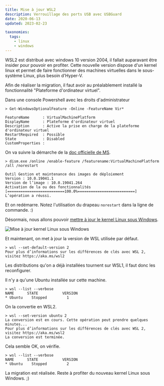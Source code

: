 ```yaml
---
title: Mise à jour WSL2
description: Verrouillage des ports USB avec USBGuard
date: 2020-06-13
updated: 2023-02-23

taxonomies:
  tags:
    - linux
    - windows
---
```


WSL2 est distribué avec windows 10 version 2004, il fallait auparavant être insider pour pouvoir en profiter. Cette nouvelle version dispose d'un kernel linux et permet de faire fonctionner des machines virtuelles dans le sous-système Linux, plus besoin d'Hyper-V.

Afin de réaliser la migration, il faut avoir au préalablement installé la fonctionnalité "Plateforme d'ordinateur virtuel".

Dans une console Powershell avec les droits d'administrateur

    > Get-WindowsOptionalFeature -Online -FeatureName Vir*

    FeatureName      : VirtualMachinePlatform
    DisplayName      : Plateforme d'ordinateur virtuel
    Description      : Active la prise en charge de la plateforme d'ordinateur virtuel
    RestartRequired  : Possible
    State            : Disabled
    CustomProperties :

On va suivre la démarche de la [doc officielle de MS](https://docs.microsoft.com/fr-fr/windows/wsl/install-win10).

    > dism.exe /online /enable-feature /featurename:VirtualMachinePlatform /all /norestart

    Outil Gestion et maintenance des images de déploiement
    Version : 10.0.19041.1
    Version de l’image : 10.0.19041.264
    Activation de la ou des fonctionnalités
    [==========================100.0%==========================]
    L’opération a réussi.

Et on redémarre. Notez l'utilisation du drapeau `norestart` dans la ligne de commande. :)

Désormais, nous allons pouvoir [mettre à jour le kernel Linux sous Windows](https://aka.ms/wsl2kernel).

![Mise à jour kernel Linux sous Windows](data/medias/maj-kernel-swl2.png)

Et maintenant, on met à jour la version de WSL utilisée par défaut.

    > wsl --set-default-version 2
    Pour plus d’informations sur les différences de clés avec WSL 2, visitez https://aka.ms/wsl2

Les distributions qu'on a déjà installées tournent sur WSL1, il faut donc les reconfigurer.

Il n'y a qu'une Ubuntu installée sur cette machine.

    > wsl --list --verbose
    NAME      STATE           VERSION
    * Ubuntu    Stopped         1

On la convertie en WSL2.

    > wsl --set-version ubuntu 2
    La conversion est en cours. Cette opération peut prendre quelques minutes...
    Pour plus d’informations sur les différences de clés avec WSL 2, visitez https://aka.ms/wsl2
    La conversion est terminée.

Cela semble OK, on vérifie.

    > wsl --list --verbose
    NAME      STATE           VERSION
    * Ubuntu    Stopped         2

La migration est réalisée. Reste à profiter du nouveau kernel Linux sous Windows. ;)
